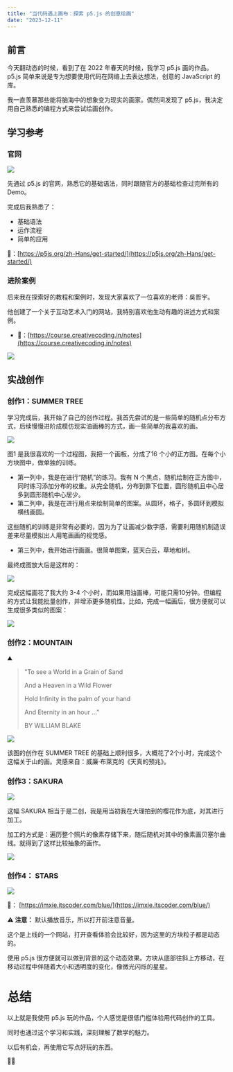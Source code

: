 ```yaml
---
title: "当代码遇上画布：探索 p5.js 的创意绘画"
date: "2023-12-11"
---
```


## 前言

今天翻动态的时候，看到了在 2022 年春天的时候，我学习 p5.js 画的作品。p5.js 简单来说是专为想要使用代码在网络上去表达想法，创意的 JavaScript 的库。

我一直羡慕那些能将脑海中的想象变为现实的画家。偶然间发现了 p5.js，我决定用自己熟悉的编程方式来尝试绘画创作。

## 学习参考

### 官网

![](https://photo-recipe-1301515261.cos.ap-shanghai.myqcloud.com/img/202312112354745.png)

先通过 p5.js 的官网，熟悉它的基础语法，同时跟随官方的基础检查过完所有的 Demo。

完成后我熟悉了：

- 基础语法
- 运作流程
- 简单的应用

🔗：[https://p5js.org/zh-Hans/get-started/](https://p5js.org/zh-Hans/get-started/)

### 进阶案例

后来我在探索好的教程和案例时，发现大家喜欢了一位喜欢的老师：吳哲宇。

他创建了一个关于互动艺术入门的网站，我特别喜欢他生动有趣的讲述方式和案例。

- 🔗：[https://course.creativecoding.in/notes](https://course.creativecoding.in/notes)

![](https://photo-recipe-1301515261.cos.ap-shanghai.myqcloud.com/img/202312112355429.png)

## 实战创作

### 创作1：SUMMER TREE

学习完成后，我开始了自己的创作过程。我首先尝试的是一些简单的随机点分布方式，后续慢慢进阶成模仿现实油画棒的方式，画一些简单的我喜欢的画。

![](https://photo-recipe-1301515261.cos.ap-shanghai.myqcloud.com/img/202312112355455.png)

图1 是我很喜欢的一个过程图，我把一个画板，分成了16 个小的正方图。在每个小方块图中，做单独的训练。

- 第一列中，我是在进行“随机”的练习。我有 N 个黑点，随机绘制在正方图中，同时练习添加分布的权重。从完全随机，分布到靠下位置，圆形随机且中心居多到圆形随机中心居少。
- 第二列中，我是在进行用点来绘制简单的图案。从圆环，格子，多圆环到模拟横线画圆。

这些随机的训练是非常有必要的，因为为了让画减少数字感，需要利用随机制造误差来尽量模拟出人用笔画画的视觉感。

- 第三列中，我开始进行画画。很简单图案，蓝天白云，草地和树。

最终成图放大后是这样的：

![](https://photo-recipe-1301515261.cos.ap-shanghai.myqcloud.com/img/202312112355856.png)


完成这幅画花了我大约 3-4 个小时，而如果用油画棒，可能只需10分钟。但编程的方式让我能批量创作，并增添更多随机性。比如，完成一幅画后，很方便就可以生成很多类似的图案：

![](https://photo-recipe-1301515261.cos.ap-shanghai.myqcloud.com/img/202312112355784.png)

### 创作2：MOUNTAIN

⛰

> "To see a World in a Grain of Sand
>
> And a Heaven in a Wild Flower
>
> Hold Infinity in the palm of your hand
>
> And Eternity in an hour ..."
>
> BY WILLIAM BLAKE


![](https://photo-recipe-1301515261.cos.ap-shanghai.myqcloud.com/img/202312112356157.png)


该图的创作在 SUMMER TREE 的基础上顺利很多，大概花了2个小时，完成这个这幅关于山的画。灵感来自：威廉·布萊克的《天真的预兆》。

### 创作3：SAKURA

![](https://photo-recipe-1301515261.cos.ap-shanghai.myqcloud.com/img/202312112356881.JPG)


这幅 SAKURA 相当于是二创，我是用当初我在大理拍到的樱花作为底，对其进行加工。

加工的方式是：遍历整个照片的像素存储下来，随后随机对其中的像素画贝塞尔曲线。就得到了这样比较抽象的画作。

![](https://photo-recipe-1301515261.cos.ap-shanghai.myqcloud.com/img/202312112356279.png)


### 创作4： STARS

![](https://photo-recipe-1301515261.cos.ap-shanghai.myqcloud.com/img/202312112356472.png)


🔗： [https://imxie.itscoder.com/blue/](https://imxie.itscoder.com/blue/)

**⚠️ 注意：** 默认播放音乐，所以打开前注意音量。

这个是上线的一个网站，打开查看体验会比较好，因为这里的方块粒子都是动态的。


使用 p5.js 很方便就可以做到背景的这个动态效果。方块从底部往斜上方移动，在移动过程中伴随着大小和透明度的变化，像微光闪烁的星星。

# 总结

以上就是我使用 p5.js 玩的作品，个人感觉是很低门槛体验用代码创作的工具。

同时也通过这个学习和实践，深刻理解了数学的魅力。

以后有机会，再使用它写点好玩的东西。

🙇‍♂️

